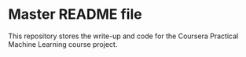 # Master README file
This repository stores the write-up and code for the Coursera Practical Machine Learning course project.